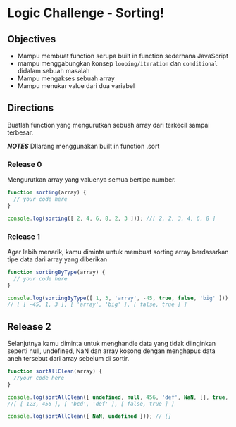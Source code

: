 # Logic Challenge - Sorting!

## Objectives
- Mampu membuat function serupa built in function sederhana JavaScript
- mampu menggabungkan konsep `looping/iteration` dan `conditional` didalam sebuah masalah
- Mampu mengakses sebuah array
- Mampu menukar value dari dua variabel

## Directions

Buatlah function yang mengurutkan sebuah array dari terkecil sampai terbesar.

***NOTES***
DIlarang menggunakan built in function .sort

### Release 0
Mengurutkan array yang valuenya semua bertipe number.

```JavaScript
function sorting(array) {
  // your code here
}

console.log(sorting([ 2, 4, 6, 8, 2, 3 ])); //[ 2, 2, 3, 4, 6, 8 ]
```


### Release 1
Agar lebih menarik, kamu diminta untuk membuat sorting array berdasarkan tipe data dari array yang diberikan

```JavaScript
function sortingByType(array) {
  // your code here
}

console.log(sortingByType([ 1, 3, 'array', -45, true, false, 'big' ]));
// [ [ -45, 1, 3 ], [ 'array', 'big' ], [ false, true ] ]
```

## Release 2
Selanjutnya kamu diminta untuk menghandle data yang tidak diinginkan seperti null, undefined, NaN dan array kosong dengan menghapus data aneh tersebut dari array sebelum di sortir.


```JavaScript
function sortAllClean(array) {
  //your code here
}

console.log(sortAllClean([ undefined, null, 456, 'def', NaN, [], true, 123, 'bcd', false]);
//[ [ 123, 456 ], [ 'bcd', 'def' ], [ false, true ] ]

console.log(sortAllClean([ NaN, undefined ])); // []
```
